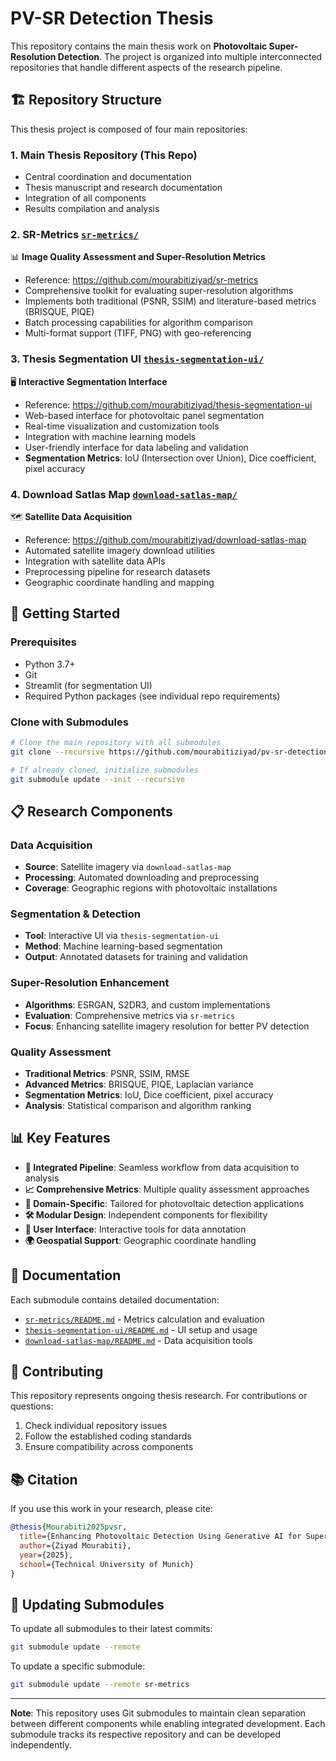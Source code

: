 # PV-SR Detection Thesis

This repository contains the main thesis work on **Photovoltaic Super-Resolution Detection**. The project is organized into multiple interconnected repositories that handle different aspects of the research pipeline.

## 🏗️ Repository Structure

This thesis project is composed of four main repositories:

### 1. **Main Thesis Repository** (This Repo)
- Central coordination and documentation
- Thesis manuscript and research documentation
- Integration of all components
- Results compilation and analysis

### 2. **SR-Metrics** [`sr-metrics/`](./sr-metrics) 
📊 **Image Quality Assessment and Super-Resolution Metrics**
- Reference: https://github.com/mourabitiziyad/sr-metrics
- Comprehensive toolkit for evaluating super-resolution algorithms
- Implements both traditional (PSNR, SSIM) and literature-based metrics (BRISQUE, PIQE)
- Batch processing capabilities for algorithm comparison
- Multi-format support (TIFF, PNG) with geo-referencing

### 3. **Thesis Segmentation UI** [`thesis-segmentation-ui/`](./thesis-segmentation-ui)
🖥️ **Interactive Segmentation Interface**
- Reference: https://github.com/mourabitiziyad/thesis-segmentation-ui
- Web-based interface for photovoltaic panel segmentation
- Real-time visualization and customization tools
- Integration with machine learning models
- User-friendly interface for data labeling and validation
- **Segmentation Metrics**: IoU (Intersection over Union), Dice coefficient, pixel accuracy

### 4. **Download Satlas Map** [`download-satlas-map/`](./download-satlas-map)
🗺️ **Satellite Data Acquisition**
- Reference: https://github.com/mourabitiziyad/download-satlas-map
- Automated satellite imagery download utilities
- Integration with satellite data APIs
- Preprocessing pipeline for research datasets
- Geographic coordinate handling and mapping

## 🚀 Getting Started

### Prerequisites
- Python 3.7+
- Git
- Streamlit (for segmentation UI)
- Required Python packages (see individual repo requirements)

### Clone with Submodules
```bash
# Clone the main repository with all submodules
git clone --recursive https://github.com/mourabitiziyad/pv-sr-detection-thesis.git

# If already cloned, initialize submodules
git submodule update --init --recursive
```

## 📋 Research Components

### Data Acquisition
- **Source**: Satellite imagery via `download-satlas-map`
- **Processing**: Automated downloading and preprocessing
- **Coverage**: Geographic regions with photovoltaic installations

### Segmentation & Detection
- **Tool**: Interactive UI via `thesis-segmentation-ui`
- **Method**: Machine learning-based segmentation
- **Output**: Annotated datasets for training and validation

### Super-Resolution Enhancement
- **Algorithms**: ESRGAN, S2DR3, and custom implementations
- **Evaluation**: Comprehensive metrics via `sr-metrics`
- **Focus**: Enhancing satellite imagery resolution for better PV detection

### Quality Assessment
- **Traditional Metrics**: PSNR, SSIM, RMSE
- **Advanced Metrics**: BRISQUE, PIQE, Laplacian variance
- **Segmentation Metrics**: IoU, Dice coefficient, pixel accuracy
- **Analysis**: Statistical comparison and algorithm ranking

## 📊 Key Features

- **🔗 Integrated Pipeline**: Seamless workflow from data acquisition to analysis
- **📈 Comprehensive Metrics**: Multiple quality assessment approaches
- **🎯 Domain-Specific**: Tailored for photovoltaic detection applications
- **🛠️ Modular Design**: Independent components for flexibility
- **📱 User Interface**: Interactive tools for data annotation
- **🌍 Geospatial Support**: Geographic coordinate handling

## 📖 Documentation

Each submodule contains detailed documentation:
- [`sr-metrics/README.md`](./sr-metrics/README.md) - Metrics calculation and evaluation
- [`thesis-segmentation-ui/README.md`](./thesis-segmentation-ui/README.md) - UI setup and usage
- [`download-satlas-map/README.md`](./download-satlas-map/README.md) - Data acquisition tools

## 🤝 Contributing

This repository represents ongoing thesis research. For contributions or questions:
1. Check individual repository issues
2. Follow the established coding standards
3. Ensure compatibility across components

## 📚 Citation

If you use this work in your research, please cite:
```bibtex
@thesis{Mourabiti2025pvsr,
  title={Enhancing Photovoltaic Detection Using Generative AI for Super-Resolution Satellite Imagery},
  author={Ziyad Mourabiti},
  year={2025},
  school={Technical University of Munich}
}
```

## 🔧 Updating Submodules

To update all submodules to their latest commits:
```bash
git submodule update --remote
```

To update a specific submodule:
```bash
git submodule update --remote sr-metrics
```

---

**Note**: This repository uses Git submodules to maintain clean separation between different components while enabling integrated development. Each submodule tracks its respective repository and can be developed independently. 